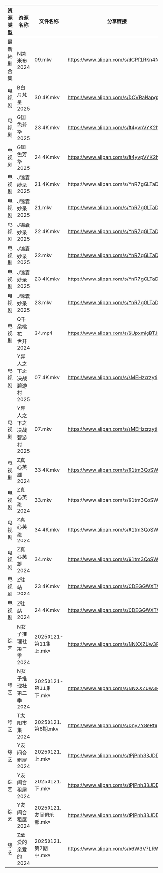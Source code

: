 | 资源类型   | 资源名称            | 文件名称               | 分享链接                                 | 更新时间                |
| ------ | --------------- | ------------------ | ------------------------------------ | ------------------- |
| 最新韩剧合集 | N纳米布2024        | 09.mkv             | https://www.alipan.com/s/dCPf1RKn4NH | 2025-01-21 00:06:04 |
| 电视剧    | B白月梵星2025       | 30 4K.mkv          | https://www.alipan.com/s/DCVRaNapgxN | 2025-01-21 20:05:11 |
| 电视剧    | G国色芳华2025       | 23 4K.mkv          | https://www.alipan.com/s/ft4yvpVYK2h | 2025-01-21 00:05:19 |
| 电视剧    | G国色芳华2025       | 24 4K.mkv          | https://www.alipan.com/s/ft4yvpVYK2h | 2025-01-21 00:05:19 |
| 电视剧    | J锦囊妙录2025       | 21 4K.mkv          | https://www.alipan.com/s/YnR7gGLTaD7 | 2025-01-21 00:05:50 |
| 电视剧    | J锦囊妙录2025       | 21.mkv             | https://www.alipan.com/s/YnR7gGLTaD7 | 2025-01-21 00:05:50 |
| 电视剧    | J锦囊妙录2025       | 22 4K.mkv          | https://www.alipan.com/s/YnR7gGLTaD7 | 2025-01-21 00:05:49 |
| 电视剧    | J锦囊妙录2025       | 22.mkv             | https://www.alipan.com/s/YnR7gGLTaD7 | 2025-01-21 00:05:49 |
| 电视剧    | J锦囊妙录2025       | 23 4K.mkv          | https://www.alipan.com/s/YnR7gGLTaD7 | 2025-01-21 00:05:49 |
| 电视剧    | J锦囊妙录2025       | 23.mkv             | https://www.alipan.com/s/YnR7gGLTaD7 | 2025-01-21 00:05:49 |
| 电视剧    | Q千朵桃花一世开2024    | 34.mp4             | https://www.alipan.com/s/SUpxmigBTJm | 2025-01-21 13:06:12 |
| 电视剧    | Y异人之下之决战碧游村2025 | 07 4K.mkv          | https://www.alipan.com/s/sMEHzcrzyti | 2025-01-21 16:06:35 |
| 电视剧    | Y异人之下之决战碧游村2025 | 07.mkv             | https://www.alipan.com/s/sMEHzcrzyti | 2025-01-21 13:06:35 |
| 电视剧    | Z真心英雄2024       | 33 4K.mkv          | https://www.alipan.com/s/61tm3QoSWKK | 2025-01-21 00:06:49 |
| 电视剧    | Z真心英雄2024       | 33.mkv             | https://www.alipan.com/s/61tm3QoSWKK | 2025-01-21 00:06:49 |
| 电视剧    | Z真心英雄2024       | 34 4K.mkv          | https://www.alipan.com/s/61tm3QoSWKK | 2025-01-21 00:06:49 |
| 电视剧    | Z真心英雄2024       | 34.mkv             | https://www.alipan.com/s/61tm3QoSWKK | 2025-01-21 00:06:49 |
| 电视剧    | Z驻站2024         | 23 4K.mkv          | https://www.alipan.com/s/CDEGGWXTVZe | 2025-01-21 08:06:44 |
| 电视剧    | Z驻站2024         | 24 4K.mkv          | https://www.alipan.com/s/CDEGGWXTVZe | 2025-01-21 08:06:44 |
| 综艺     | N女子推理社第二季2024   | 20250121-第11集上.mkv | https://www.alipan.com/s/NNXXZUw3FNE | 2025-01-21 14:08:01 |
| 综艺     | N女子推理社第二季2024   | 20250121-第11集下.mkv | https://www.alipan.com/s/NNXXZUw3FNE | 2025-01-21 14:08:00 |
| 综艺     | T太阳市集2024       | 20250121.第6期.mkv   | https://www.alipan.com/s/Dny7Y8eRfii | 2025-01-21 14:08:22 |
| 综艺     | Y友间合租屋2024      | 20250121.上.mkv     | https://www.alipan.com/s/tPjPnh33JDD | 2025-01-21 14:08:57 |
| 综艺     | Y友间合租屋2024      | 20250121.下.mkv     | https://www.alipan.com/s/tPjPnh33JDD | 2025-01-21 14:08:57 |
| 综艺     | Y友间合租屋2024      | 20250121.友间俱乐部.mkv | https://www.alipan.com/s/tPjPnh33JDD | 2025-01-21 14:08:57 |
| 综艺     | Z至爱的亲爱的2024     | 20250121.第7期中.mkv  | https://www.alipan.com/s/b6W3V7LRWRj | 2025-01-21 13:09:08 |
